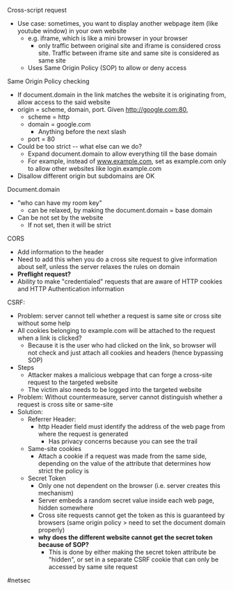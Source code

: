 Cross-script request
- Use case: sometimes, you want to display another webpage item (like youtube window) in your own website
	- e.g. iframe, which is like a mini browser in your browser
		- only traffic between original site and iframe is considered cross site. Traffic between iframe site and same site is considered as same site
	- Uses Same Origin Policy (SOP) to allow or deny access

Same Origin Policy checking
- If document.domain in the link matches the website it is originating from, allow access to the said website
- origin = scheme, domain, port. Given http://google.com:80,
	- scheme = http
	- domain = google.com
		- Anything before the next slash
	- port = 80
- Could be too strict -- what else can we do?
	- Expand document.domain to allow everything till the base domain
	- For example, instead of www.example.com, set as example.com only to allow other websites like login.example.com
- Disallow different origin but subdomains are OK

Document.domain
- "who can have my room key"
	- can be relaxed, by making the document.domain = base domain
- Can be not set by the website
	- If not set, then it will be strict

CORS
- Add information to the header
- Need to add this when you do a cross site request to give information about self, unless the server relaxes the rules on domain
- **Preflight request?**
- Ability to make "credentialed" requests that are aware of HTTP cookies and HTTP Authentication information

CSRF:
- Problem: server cannot tell whether a request is same site or cross site without some help
- All cookies belonging to example.com will be attached to the request when a link is clicked?
	- Because it is the user who had clicked on the link, so browser will not check and just attach all cookies and headers (hence bypassing SOP)
- Steps
	- Attacker makes a malicious webpage that can forge a cross-site request to the targeted website
	- The victim also needs to be logged into the targeted website
- Problem: Without countermeasure, server cannot distinguish whether a request is cross site or same-site
- Solution:
	- Referrer Header: 
		- http Header field must identify the address of the web page from where the request is generated
			- Has privacy concerns because you can see the trail
	- Same-site cookies
		- Attach a cookie if a request was made from the same side, depending on the value of the attribute that determines how strict the policy is
	- Secret Token
		- Only one not dependent on the browser (i.e. server creates this mechanism)
		- Server embeds a random secret value inside each web page, hidden somewhere
		- Cross site requests cannot get the token as this is guaranteed by browsers (same origin policy > need to set the document domain properly)
		- **why does the different website cannot get the secret token because of SOP?**
			- This is done by either making the secret token attribute be "hidden", or set in a separate CSRF cookie that can only be accessed by same site request

#netsec 